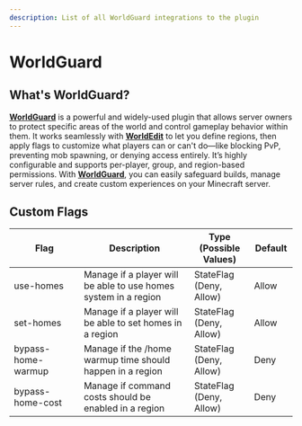 ```yaml
---
description: List of all WorldGuard integrations to the plugin
---
```


# WorldGuard

## What's WorldGuard?

[**WorldGuard**](https://modrinth.com/plugin/worldguard) is a powerful and widely-used plugin that allows server owners to protect specific areas of the world and control gameplay behavior within them. It works seamlessly with [**WorldEdit**](https://modrinth.com/plugin/worldedit) to let you define regions, then apply flags to customize what players can or can't do—like blocking PvP, preventing mob spawning, or denying access entirely. It’s highly configurable and supports per-player, group, and region-based permissions. With [**WorldGuard**](https://modrinth.com/plugin/worldguard), you can easily safeguard builds, manage server rules, and create custom experiences on your Minecraft server.

## Custom Flags

<table><thead><tr><th width="195">Flag</th><th width="359">Description</th><th width="126">Type (Possible Values)</th><th width="68">Default</th></tr></thead><tbody><tr><td>use-homes</td><td>Manage if a player will be able to use homes system in a region</td><td>StateFlag (Deny, Allow)</td><td>Allow</td></tr><tr><td>set-homes</td><td>Manage if a player will be able to set homes in a region</td><td>StateFlag (Deny, Allow)</td><td>Allow</td></tr><tr><td>bypass-home-warmup</td><td>Manage if the /home warmup time should happen in a region</td><td>StateFlag (Deny, Allow)</td><td>Deny</td></tr><tr><td>bypass-home-cost</td><td>Manage if command costs should be enabled in a region</td><td>StateFlag (Deny, Allow)</td><td>Deny</td></tr></tbody></table>
